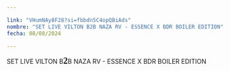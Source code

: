 ```yaml
---

link: "VHumNAy8F28?si=fbbdn5C4opQBiAds"
nombre: "SET LIVE VILTON B2B NAZA RV - ESSENCE X BDR BOILER EDITION"
fecha: 08/08/2024

---
```



SET LIVE VILTON B<strong style="font-family: badcomic; font-weight: 700; font-size:20px">2</strong>B NAZA RV - ESSENCE X BDR BOILER EDITION
